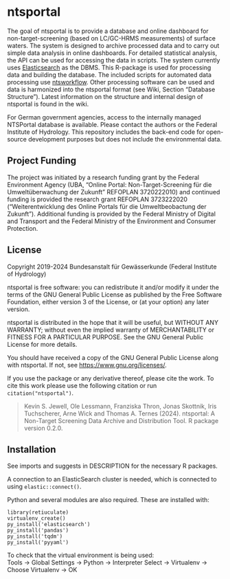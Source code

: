 
<!-- README.md is generated from README.Rmd. Please edit that file -->

# ntsportal

The goal of ntsportal is to provide a database and online dashboard for
non-target-screening (based on LC/GC-HRMS measurements) of surface
waters. The system is designed to archive processed data and to carry
out simple data analysis in online dashboards. For detailed statistical
analysis, the API can be used for accessing the data in scripts. The
system currently uses
[Elasticsearch](https://www.elastic.co/guide/en/elasticsearch/reference/current/index.html)
as the DBMS. This R-package is used for processing data and building the
database. The included scripts for automated data processing use
[ntsworkflow](https://github.com/bafg-bund/ntsworkflow). Other
processing software can be used and data is harmonized into the
ntsportal format (see Wiki, Section “Database Structure”). Latest
information on the structure and internal design of ntsportal is found
in the wiki.

For German government agencies, access to the internally managed
NTSPortal database is available. Please contact the authors or the
Federal Institute of Hydrology. This repository includes the back-end
code for open-source development purposes but does not include the
environmental data.

## Project Funding

The project was initiated by a research funding grant by the Federal
Environment Agency (UBA, “Online Portal: Non-Target-Screening für die
Umweltüberwachung der Zukunft” REFOPLAN 3720222010) and continued
funding is provided the research grant REFOPLAN 3723222020
(“Weiterentwicklung des Online Portals für die Umweltbeobactung der
Zukunft”). Additional funding is provided by the Federal Ministry of
Digital and Transport and the Federal Ministry of the Environment and
Consumer Protection.

## License

Copyright 2019-2024 Bundesanstalt für Gewässerkunde (Federal Institute
of Hydrology)

ntsportal is free software: you can redistribute it and/or modify it
under the terms of the GNU General Public License as published by the
Free Software Foundation, either version 3 of the License, or (at your
option) any later version.

ntsportal is distributed in the hope that it will be useful, but WITHOUT
ANY WARRANTY; without even the implied warranty of MERCHANTABILITY or
FITNESS FOR A PARTICULAR PURPOSE. See the GNU General Public License for
more details.

You should have received a copy of the GNU General Public License along
with ntsportal. If not, see <https://www.gnu.org/licenses/>.

If you use the package or any derivative thereof, please cite the work.
To cite this work please use the following citation or run
`citation("ntsportal")`.

> Kevin S. Jewell, Ole Lessmann, Franziska Thron, Jonas Skottnik, Iris
> Tuchscherer, Arne Wick and Thomas A. Ternes (2024). ntsportal: A
> Non-Target Screening Data Archive and Distribution Tool. R package
> version 0.2.0.

## Installation

See imports and suggests in DESCRIPTION for the necessary R packages.

A connection to an ElasticSearch cluster is needed, which is connected
to using `elastic::connect()`.

Python and several modules are also required. These are installed with:

    library(retiuculate)
    virtualenv_create()
    py_install('elasticsearch')
    py_install('pandas')
    py_install('tqdm')
    py_install('pyyaml')

To check that the virtual environment is being used:  
Tools -\> Global Settings -\> Python -\> Interpreter Select -\>
Virtualenv -\> Choose Virtualenv -\> OK
